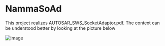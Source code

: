 # NammaSoAd
This project realizes AUTOSAR_SWS_SocketAdaptor.pdf. The context can be understood better by looking at the picture below

![image](https://user-images.githubusercontent.com/4141930/216835243-5fc53479-84ae-434c-b870-9dea4618d364.png)
